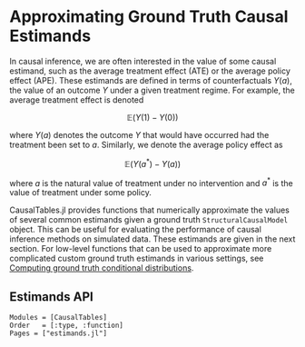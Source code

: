 # Approximating Ground Truth Causal Estimands

In causal inference, we are often interested in the value of some causal estimand, such as the average treatment effect (ATE) or the average policy effect (APE). These estimands are defined in terms of counterfactuals $Y(a)$, the value of an outcome $Y$ under a given treatment regime. For example, the average treatment effect is denoted

$$\mathbb{E}\Big(Y(1) - Y(0)\Big)$$

where $Y(a)$ denotes the outcome $Y$ that would have occurred had the treatment been set to $a$. Similarly, we denote the average policy effect as

$$\mathbb{E}\Big(Y(a^*) - Y(a)\Big)$$

where $a$ is the natural value of treatment under no intervention and $a^*$ is the value of treatment under some policy.

CausalTables.jl provides functions that numerically approximate the values of several common estimands given a ground truth `StructuralCausalModel` object. This can be useful for evaluating the performance of causal inference methods on simulated data. These estimands are given in the next section. For low-level functions that can be used to approximate more complicated custom ground truth estimands in various settings, see [Computing ground truth conditional distributions](man/ground-truth.md).

## Estimands API

```@autodocs; canonical=false
Modules = [CausalTables]
Order   = [:type, :function]
Pages = ["estimands.jl"]
```

